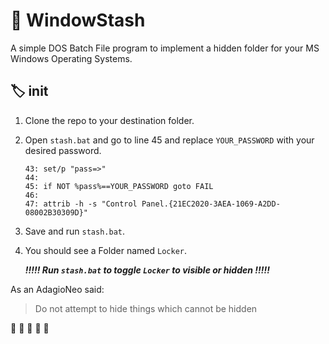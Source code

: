 # :skunk: WindowStash 
A simple DOS Batch File program to implement a hidden folder for your MS Windows Operating Systems.

## :label: init 

1. Clone the repo to your destination folder.
1. Open `stash.bat` and go to line 45 and replace `YOUR_PASSWORD` with your desired password.
    ```
    43: set/p "pass=>" 
    44: 
    45: if NOT %pass%==YOUR_PASSWORD goto FAIL
    46:
    47: attrib -h -s "Control Panel.{21EC2020-3AEA-1069-A2DD-08002B30309D}"
    ```
1. Save and run `stash.bat`.
1. You should see a Folder named `Locker`.

    _**!!!!!    Run `stash.bat` to toggle `Locker` to visible or hidden    !!!!!**_

As an AdagioNeo said:
> Do not attempt to hide things which cannot be hidden

:saxophone: :musical_keyboard: :drum: :guitar: :trumpet:

